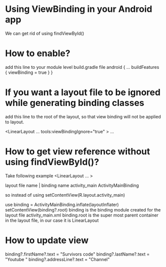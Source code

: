 # Using ViewBinding in your Android app

We can get rid of using findViewById()

# How to enable?
add this line to your module level build.gradle file
android {
    ...
        buildFeatures {
        viewBinding = true
    }
}

# If you want a layout file to be ignored while generating binding classes
add this line to the root of the layout, so that view binding will not be applied 
to layout.

<LinearLayout
    ...
    tools:viewBindingIgnore="true" >
    ...
</LinearLayout>

# How to get view reference without using findViewById()?
Take following example
<LinearLayout ... >
    <TextView android:id="@+id/first_name" />
    <TextView android:id="@+id/last_name" />
    <TextView android:id="@+id/address_line" />
</LinearLayout>

layout file name    | binding name
activity_main       ActivityMainBinding  

so instead of using 
setContentView(R.layout.activity_main)

use
binding = ActivityMainBinding.inflate(layoutInflater)
setContentView(binding?.root)
binding is the binding module created for the layout file activity_main.xml
binding.root is the super most parent container in the layout file, 
in our case it is LinearLayout

# How to update view
binding?.firstName?.text = "Survivors code"
binding?.lastName?.text = "Youtube "
binding?.addressLine?.text = "Channel"



